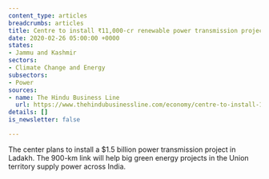 ```yaml
---
content_type: articles
breadcrumbs: articles
title: Centre to install ₹11,000-cr renewable power transmission project in Ladakh
date: 2020-02-26 05:00:00 +0000
states:
- Jammu and Kashmir
sectors:
- Climate Change and Energy
subsectors:
- Power
sources:
- name: The Hindu Business Line
  url: https://www.thehindubusinessline.com/economy/centre-to-install-11000-cr-renewable-power-transmission-project-in-ladakh/article30851399.ece
details: []
is_newsletter: false

---
```

The center plans to install a $1.5 billion power transmission project in Ladakh. The 900-km link will help big green energy projects in the Union territory supply power across India.
